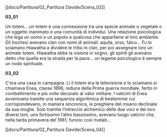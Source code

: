 [[docs/Partitura/02_Partitura Davide/Scena_02]]

**03_01**

Un totem... un totem è una connessione tra una specie animale o vegetale o un oggetto inanimato e una comunità di individui. Una relazione psicologica che lega un uomo o un popolo a qualcosa che appartiene al loro ambiente. Gli Irochesi avevano clan con nomi di animali: aquila, orso, falco... Fu lo sciamano Hiawatha a dividere le tribù in clan, per poi assegnare loro un animale totem. Hiawatha ebbe la visione in sogno, gli spiriti gli avevano detto che quella era la strada per la pace... un legame psicologico è sempre un nodo spirituale.

**03_02**

C'era una casa in campagna. Lì il totem era la televisione e lo sciamano si chiamava Enea, classe 1896, reduce della Prima guerra mondiale, ferito in combattimento e più volte decorato al valor militare. I vaticini di Enea avvenivano tramite una sequenza algoritmica di bestemmie cui corrispondevano, in maniera sincronica, le preghiere del rosario declinate da sua moglie. Solo tramite l’intreccio alchemico delle due voci e dei loro diversi toni, uno fortissimo l’altro bassissimo, avevano luogo vaticini che, nella tarda primavera del 1981, furono così rivelati...

[[docs/Partitura/02_Partitura Davide/Scena_04]]